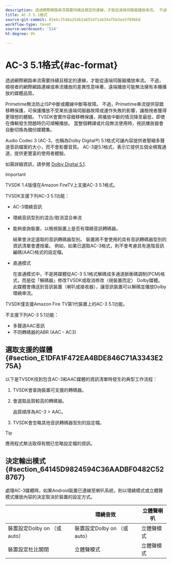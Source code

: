 ```yaml
---
description: 透過網際網路串流需要持續且穩定的連線，才能從遠端伺服器播放串流。 不過，檢視者的網際網路連線或串流播放的差異性意味著，遠端播放可能無法擁有本機播放的媒體品質。
title: AC-3 5.1格式
source-git-commit: 02ebc3548a254b2a6554f1ab34afbb3ea5f09bb8
workflow-type: tm+mt
source-wordcount: '514'
ht-degree: 0%

---
```


# AC-3 5.1格式{#ac-format}

透過網際網路串流需要持續且穩定的連線，才能從遠端伺服器播放串流。 不過，檢視者的網際網路連線或串流播放的差異性意味著，遠端播放可能無法擁有本機播放的媒體品質。

Primetime無法防止ISP中斷或纜線中斷等故障。 不過，Primetime串流提供容錯移轉保護，可保護播放不受某些遠端伺服器故障或運作失敗的影響，讓檢視者獲得更理想的體驗。 TVSDK會實作容錯移轉保護，將播放中斷的情況降至最低，即使在傳輸發生問題時仍可順暢播放。 當整個轉譯或片段無法使用時，視訊播放器會自動切換為備份媒體集。

Audio Codec 3 (AC-3，也稱為Dolby Digital®) 5.1格式可讓內容提供者壓縮多聲道音訊檔案的大小，而不會影響音質。 AC-3是5.1格式，表示它提供五個全頻寬通道，提供更豐富的使用者體驗。

如需詳細資訊，請參閱 [Dolby Digital 5.1](https://www.dolby.com/us/en/technologies/dolby-digital.html).

>[!IMPORTANT]
>
>TVSDK 1.4版僅在Amazon FireTV上支援AC-3 5.1格式。

TVSDK支援下列AC-3 5.1功能：

* AC-3環繞音訊
* 環繞音訊型別的混合/取消混合串流
* 能夠查詢裝置，以檢視裝置上是否有環繞音訊轉碼器。

  結果會決定選取的音訊轉碼器型別。 裝置將不會使用的具有音訊轉碼器型別的資訊清單會遭捨棄。 例如，如果已選取AC-3格式，則不會考慮具有進階音訊編碼(AAC)格式的設定檔。
* 直通模式

  在直通模式中，不是將媒體從AC-3 5.1格式解碼成多通道脈衝碼調制(PCM)格式，而是從「解碼器」修改TVSDK或取消修改（視裝置而定） Dolby媒體。 此媒體會傳送到音訊裝置（喇叭或接收器），讓音訊裝置可以解碼並播放Dolby環繞串流。

TVSDK僅支援Amazon Fire TV第1代裝置上的AC-3 5.1功能。

不支援下列AC-3 5.1功能：

* 多聲道AAC音訊
* 不同轉碼器的ABR (AAC - AC3)

## 選取支援的媒體 {#section_E1DFA1F472EA4BDE846C71A3343E275A}

以下是TVSDK找到包含AC-3和AAC媒體的資訊清單時發生的典型工作流程：

1. TVSDK會查詢裝置可支援的轉碼器。
1. 會選取品質較高的轉碼器。

   品質順序為AC-3 > AAC。
1. TVSDK會忽略其他音訊轉碼器型別的設定檔。

>[!TIP]
>
>應用程式無法取得有關已忽略設定檔的資訊。

## 決定輸出模式 {#section_64145D9824594C36AADBF0482C528767}

處理AC-3媒體時，如果Android裝置已連線至喇叭系統，則以環繞模式或立體聲模式播放內容的決定取決於裝置的設定方式。

|   | 環繞音效 | 立體聲喇叭 |
|---|---|---|
| 裝置設定Dolby on （或auto） | 裝置設定Dolby on （或auto） | 立體聲模式 |
| 裝置設定杜比關閉 | 立體聲模式 | 立體聲模式 |
